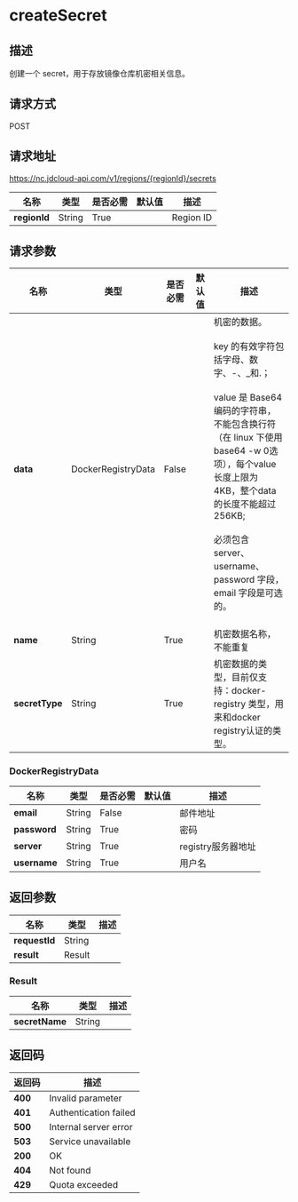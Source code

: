 # createSecret


## 描述
创建一个 secret，用于存放镜像仓库机密相关信息。


## 请求方式
POST

## 请求地址
https://nc.jdcloud-api.com/v1/regions/{regionId}/secrets

|名称|类型|是否必需|默认值|描述|
|---|---|---|---|---|
|**regionId**|String|True||Region ID|

## 请求参数
|名称|类型|是否必需|默认值|描述|
|---|---|---|---|---|
|**data**|DockerRegistryData|False||机密的数据。<br><br>key 的有效字符包括字母、数字、-、_和.； <br><br>value 是 Base64 编码的字符串，不能包含换行符（在 linux 下使用 base64 -w 0选项），每个value长度上限为4KB，整个data的长度不能超过256KB; <br><br>必须包含server、username、password 字段，email 字段是可选的。<br><br>|
|**name**|String|True||机密数据名称，不能重复<br>|
|**secretType**|String|True||机密数据的类型，目前仅支持：docker-registry 类型，用来和docker registry认证的类型。<br>|

### <a name="DockerRegistryData">DockerRegistryData</a>
|名称|类型|是否必需|默认值|描述|
|---|---|---|---|---|
|**email**|String|False||邮件地址|
|**password**|String|True||密码|
|**server**|String|True||registry服务器地址|
|**username**|String|True||用户名|

## 返回参数
|名称|类型|描述|
|---|---|---|
|**requestId**|String||
|**result**|Result||


### <a name="Result">Result</a>
|名称|类型|描述|
|---|---|---|
|**secretName**|String||

## 返回码
|返回码|描述|
|---|---|
|**400**|Invalid parameter|
|**401**|Authentication failed|
|**500**|Internal server error|
|**503**|Service unavailable|
|**200**|OK|
|**404**|Not found|
|**429**|Quota exceeded|
